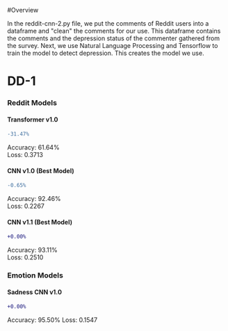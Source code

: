 #Overview

In the reddit-cnn-2.py file, we put the comments of Reddit users into a dataframe and "clean" the comments for our use. This dataframe contains the comments and the depression status of the commenter gathered from the survey. Next, we use Natural Language Processing and Tensorflow to train the model to detect depression. This creates the model we use.



# DD-1


### Reddit Models

#### Transformer v1.0

```diff
-31.47%
```

Accuracy: 61.64% </br>
Loss: 0.3713 </br>

#### CNN v1.0 (Best Model)

```diff
-0.65%
```

Accuracy: 92.46% </br>
Loss: 0.2267 </br>

#### CNN v1.1 (Best Model)

```diff
+0.00%
```

Accuracy: 93.11% </br>
Loss: 0.2510 </br>

### Emotion Models

#### Sadness CNN v1.0

```diff
+0.00%
```

Accuracy: 95.50%
Loss: 0.1547
